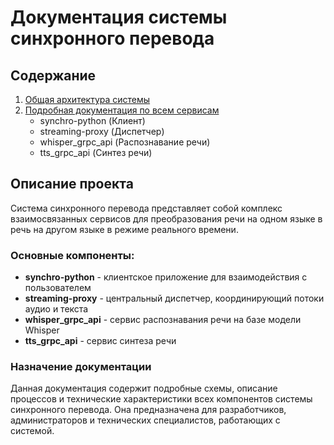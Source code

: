 # Документация системы синхронного перевода

## Содержание

1. [Общая архитектура системы](architecture_diagram.md)
2. [Подробная документация по всем сервисам](services_documentation.md)
   - synchro-python (Клиент)
   - streaming-proxy (Диспетчер)
   - whisper_grpc_api (Распознавание речи)
   - tts_grpc_api (Синтез речи)

## Описание проекта

Система синхронного перевода представляет собой комплекс взаимосвязанных сервисов для преобразования речи на одном языке в речь на другом языке в режиме реального времени.

### Основные компоненты:

- **synchro-python** - клиентское приложение для взаимодействия с пользователем
- **streaming-proxy** - центральный диспетчер, координирующий потоки аудио и текста
- **whisper_grpc_api** - сервис распознавания речи на базе модели Whisper
- **tts_grpc_api** - сервис синтеза речи

### Назначение документации

Данная документация содержит подробные схемы, описание процессов и технические характеристики всех компонентов системы синхронного перевода. Она предназначена для разработчиков, администраторов и технических специалистов, работающих с системой.
